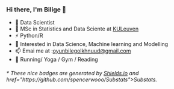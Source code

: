 ### Hi there, I'm Bilige 👋


- 🔭 Data Scientist 
- 🌱 MSc in Statistics and Data Sciente at [KULeuven]([https://www.pku.edu.cn](https://www.kuleuven.be/kuleuven))
- ⚡ Python/R
- 🤔 Interested in Data Science, Machine learning and Modelling
- 📫 Emai me at :oyunbilegolkhnuud@gmail.com
- 🏃 Running/ Yoga / Gym / Reading


<h6>* These nice badges are generated by <a href="https://shields.io/">Shields.io</a> and href="https://github.com/spencerwooo/Substats">Substats</a>.</h6>
